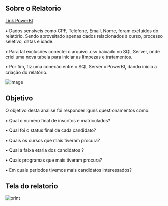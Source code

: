 ## Sobre o Relatorio
[Link PowerBI](https://app.powerbi.com/view?r=eyJrIjoiN2FkYzFmZTAtN2JhNi00MTE5LWFmYjctOTZhY2E1NWM1NGE2IiwidCI6Ijg5NzYxNDUyLTZhZTUtNDU4YS1hZDJiLTg1NjRhMTQxY2VhMyJ9)

• Dados sensíveis como CPF, Telefone, Email, Nome, foram excluídos do relatório. Sendo aproveitado apenas dados relacionados à curso, processo seletivo, datas e idade.

•	Para tal exclusões conectei o arquivo .csv baixado no  SQL Server, onde criei uma nova tabela para iniciar as limpezas e tratamentos.

•	Por fim, fiz uma conexão entre o SQL Server x PowerBI, dando inicio a criação do relatório.


![image](https://github.com/Jairocorrea22/Analise_de_dados/assets/111188620/d6d433ce-5940-49dd-839a-3147037e6b23)


## Objetivo 


O objetivo desta analise foi responder lguns questionamentos como:

• Qual o numero final de inscritos e matriculados?

• Qual foi o status final de cada candidato?

• Quais os cursos que mais tiveram procura?

• Qual a faixa etaria dos candidatos ?

• Quais programas que mais tiveram procura?

• Em quais periodos tivemos mais candidatos interessados?

## Tela do relatorio

![print](https://github.com/Jairocorrea22/Analise_de_dados/assets/111188620/68d99d61-a73d-409d-8cdb-aadf6b67c624)





